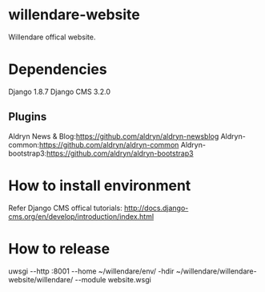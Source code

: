# willendare-website
Willendare offical website.
# Dependencies
Django 1.8.7
Django CMS 3.2.0
## Plugins
Aldryn News & Blog:<https://github.com/aldryn/aldryn-newsblog>
Aldryn-common:<https://github.com/aldryn/aldryn-common>
Aldryn-bootstrap3:<https://github.com/aldryn/aldryn-bootstrap3>
# How to install environment
Refer Django CMS offical tutorials: <http://docs.django-cms.org/en/develop/introduction/index.html>

# How to release
uwsgi --http :8001 --home ~/willendare/env/ -hdir ~/willendare/willendare-website/willendare/ --module website.wsgi